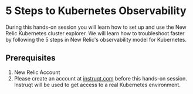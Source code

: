 # 5 Steps to Kubernetes Observability
During this hands-on session you will learn how to set up and use the New Relic Kubernetes cluster explorer. We will learn how to troubleshoot faster by following the 5 steps in New Relic's observability model for Kubernetes.


## Prerequisites
1. New Relic Account
2. Please create an account at [instruqt.com](http://instruqt.com) before this hands-on session.  Instruqt will be used to get access to a real Kubernetes environment.